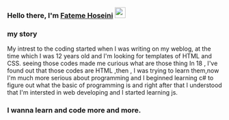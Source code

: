 ### Hello there, I'm <a href="https://github.com/fatemeHoseini1999" target="_blank">Fateme Hoseini</a> <img src="https://media.giphy.com/media/hvRJCLFzcasrR4ia7z/giphy.gif" width="25px">



### my story

My intrest to the coding started when I was writing on my weblog, at the time which I was 12 years old and I'm looking for templates of HTML and CSS.
seeing those codes made me curious what are those thing
In 18 , I've found out that those codes are HTML ,then , I was trying to learn them,now I'm much more serious about programming and I beginned 
learning c# to figure out what the basic of programming is and right after that I understood that I'm intersted in web developing and I started
learning js.



### I wanna learn and code more and more.
